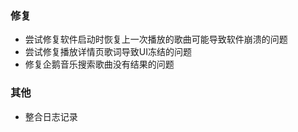 ### 修复

- 尝试修复软件启动时恢复上一次播放的歌曲可能导致软件崩溃的问题
- 尝试修复播放详情页歌词导致UI冻结的问题
- 修复企鹅音乐搜索歌曲没有结果的问题

### 其他

- 整合日志记录
